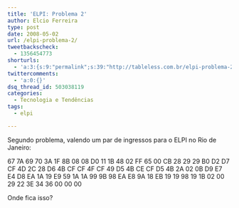 ```yaml
---
title: 'ELPI: Problema 2'
author: Elcio Ferreira
type: post
date: 2008-05-02
url: /elpi-problema-2/
tweetbackscheck:
  - 1356454773
shorturls:
  - 'a:3:{s:9:"permalink";s:39:"http://tableless.com.br/elpi-problema-2";s:7:"tinyurl";s:26:"http://tinyurl.com/3cae6gg";s:4:"isgd";s:19:"http://is.gd/Vsn3Je";}'
twittercomments:
  - 'a:0:{}'
dsq_thread_id: 503038119
categories:
  - Tecnologia e Tendências
tags:
  - elpi

---
```

Segundo problema, valendo um par de ingressos para o ELPI no Rio de Janeiro:

67 7A 69 70 3A 1F 8B 08 08 D0 11 1B 48 02 FF 65 00 CB 28 29 29 B0 D2 D7 CF 4D 2C 28 D6 4B CF CF 4F CF 49 D5 4B CE CF D5 4B 2A 02 0B D9 E7 E4 D8 EA 1A 19 E9 59 1A 1A 99 9B 98 EA E8 9A 18 EB 19 19 98 19 1B 02 00 29 22 3E 34 36 00 00 00

Onde fica isso?
